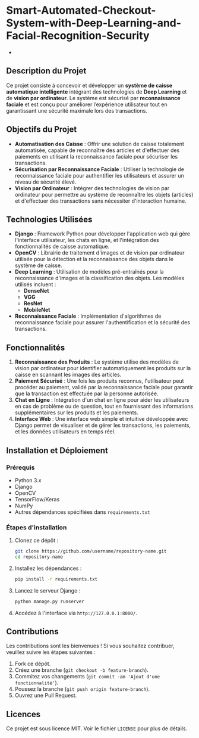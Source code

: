 # Smart-Automated-Checkout-System-with-Deep-Learning-and-Facial-Recognition-Security
*

## **Description du Projet**

Ce projet consiste à concevoir et développer un **système de caisse automatique intelligente** intégrant des technologies de **Deep Learning** et de **vision par ordinateur**. Le système est sécurisé par **reconnaissance faciale** et est conçu pour améliorer l’expérience utilisateur tout en garantissant une sécurité maximale lors des transactions.

## **Objectifs du Projet**

- **Automatisation des Caisse** : Offrir une solution de caisse totalement automatisée, capable de reconnaître des articles et d'effectuer des paiements en utilisant la reconnaissance faciale pour sécuriser les transactions.
- **Sécurisation par Reconnaissance Faciale** : Utiliser la technologie de reconnaissance faciale pour authentifier les utilisateurs et assurer un niveau de sécurité élevé.
- **Vision par Ordinateur** : Intégrer des technologies de vision par ordinateur pour permettre au système de reconnaître les objets (articles) et d'effectuer des transactions sans nécessiter d'interaction humaine.
  
## **Technologies Utilisées**

- **Django** : Framework Python pour développer l'application web qui gère l'interface utilisateur, les chats en ligne, et l'intégration des fonctionnalités de caisse automatique.
- **OpenCV** : Librairie de traitement d'images et de vision par ordinateur utilisée pour la détection et la reconnaissance des objets dans le système de caisse.
- **Deep Learning** : Utilisation de modèles pré-entraînés pour la reconnaissance d'images et la classification des objets. Les modèles utilisés incluent :
  - **DenseNet**
  - **VGG**
  - **ResNet**
  - **MobileNet**
- **Reconnaissance Faciale** : Implémentation d'algorithmes de reconnaissance faciale pour assurer l'authentification et la sécurité des transactions.

## **Fonctionnalités**

1. **Reconnaissance des Produits** : Le système utilise des modèles de vision par ordinateur pour identifier automatiquement les produits sur la caisse en scannant les images des articles.
2. **Paiement Sécurisé** : Une fois les produits reconnus, l'utilisateur peut procéder au paiement, validé par la reconnaissance faciale pour garantir que la transaction est effectuée par la personne autorisée.
3. **Chat en Ligne** : Intégration d'un chat en ligne pour aider les utilisateurs en cas de problème ou de question, tout en fournissant des informations supplémentaires sur les produits et les paiements.
4. **Interface Web** : Une interface web simple et intuitive développée avec Django permet de visualiser et de gérer les transactions, les paiements, et les données utilisateurs en temps réel.

## **Installation et Déploiement**

### Prérequis

- Python 3.x
- Django
- OpenCV
- TensorFlow/Keras
- NumPy
- Autres dépendances spécifiées dans `requirements.txt`

### Étapes d'installation

1. Clonez ce dépôt :
   ```bash
   git clone https://github.com/username/repository-name.git
   cd repository-name
   ```

2. Installez les dépendances :
   ```bash
   pip install -r requirements.txt
   ```

3. Lancez le serveur Django :
   ```bash
   python manage.py runserver
   ```

4. Accédez à l'interface via `http://127.0.0.1:8000/`.

## **Contributions**

Les contributions sont les bienvenues ! Si vous souhaitez contribuer, veuillez suivre les étapes suivantes :
1. Fork ce dépôt.
2. Créez une branche (`git checkout -b feature-branch`).
3. Commitez vos changements (`git commit -am 'Ajout d'une fonctionnalité'`).
4. Poussez la branche (`git push origin feature-branch`).
5. Ouvrez une Pull Request.

## **Licences**

Ce projet est sous licence MIT. Voir le fichier `LICENSE` pour plus de détails.

